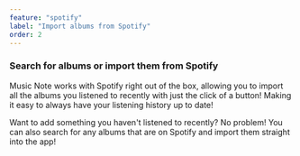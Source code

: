 ```yaml
---
feature: "spotify"
label: "Import albums from Spotify"
order: 2
---
```


### Search for albums or import them from Spotify

Music Note works with Spotify right out of the box, allowing you to import all the albums you listened to recently with just the click of a button! Making it easy to always have your listening history up to date!

Want to add something you haven't listened to recently? No problem! You can also search for any albums that are on Spotify and import them straight into the app!
